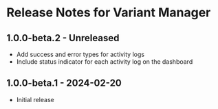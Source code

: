 # Release Notes for Variant Manager

## 1.0.0-beta.2 - Unreleased

- Add success and error types for activity logs
- Include status indicator for each activity log on the dashboard

## 1.0.0-beta.1 - 2024-02-20

- Initial release
